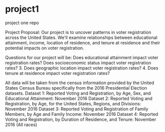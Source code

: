 # project1
project one repo

Project Proposal: Our project is to uncover patterns in voter registration across the United States. We'll examine relationships between educational attainment, income, location of residence, and tenure at residence and their potential impacts on voter registration.

Questions for our project will be:
Does educational attainment impact voter registration rates?
Does socioeconomic status impact voter registration rates?
 3. Does geographic location impact voter registration rates?
 4. Does tenure at residence impact voter registration rates?

All data will be taken from the census information provided by the United States Census Bureau specifically from the 2016 Presidential Election datasets.
Dataset 1: Reported Voting and Registration, by Age, Sex, and Educational Attainment: November 2016
Dataset 2: Reported Voting and Registration, by Age, for the United States, Regions, and Divisions: November 2016
Dataset 3: Reported Voting and Registration of Family Members, by Age and Family Income: November 2016
Dataset 4: Reported Voting and Registration, by Duration of Residence, and Tenure: November 2016 (All races)
